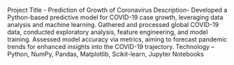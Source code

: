 Project Title - Prediction of Growth of Coronavirus
Description- Developed a Python-based predictive model for COVID-19 case growth, leveraging data
analysis and machine learning. Gathered and processed global COVID-19 data, conducted
exploratory analysis, feature engineering, and model training. Assessed model accuracy via
metrics, aiming to forecast pandemic trends for enhanced insights into the COVID-19 trajectory.
Technology – Python, NumPy, Pandas, Matplotlib, Scikit-learn, Jupyter Notebooks
